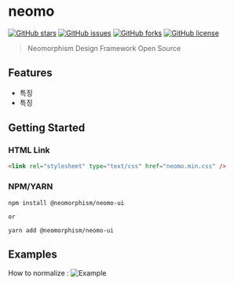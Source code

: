 # neomo

[![GitHub stars](https://img.shields.io/github/stars/neomorphism/neomo)](https://github.com/neomorphism/neomo/stargazers)
[![GitHub issues](https://img.shields.io/github/issues/neomorphism/neomo)](https://github.com/neomorphism/neomo/issues)
[![GitHub forks](https://img.shields.io/github/forks/neomorphism/neomo)](https://github.com/neomorphism/neomo/network)
[![GitHub license](https://img.shields.io/github/license/neomorphism/neomo)](https://github.com/neomorphism/neomo/blob/main/LICENSE)

> Neomorphism Design Framework Open Source

## Features

- 특징
- 특징

## Getting Started

### HTML Link

```html
<link rel="stylesheet" type="text/css" href="neomo.min.css" />
```

### NPM/YARN

```
npm install @neomorphism/neomo-ui

or

yarn add @neomorphism/neomo-ui
```

## Examples

How to normalize :
![Example](https://github.com/neomorphism/neomo)
